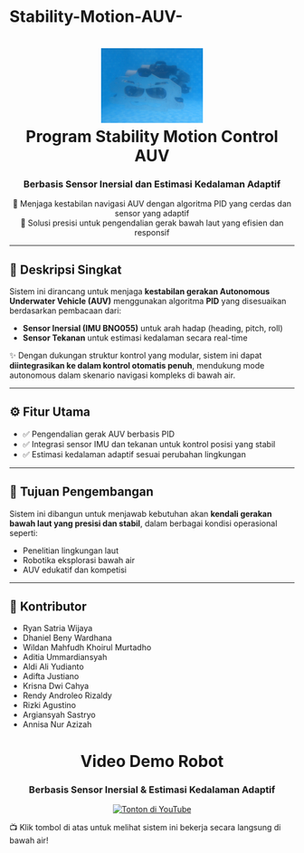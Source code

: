 # Stability-Motion-AUV-
<h1 align="center">
  <img src="assets/AUV.png" width="180"/>
  <br>
  Program Stability Motion Control AUV
</h1>

<h3 align="center">Berbasis Sensor Inersial dan Estimasi Kedalaman Adaptif</h3>

<p align="center">
  🚀 Menjaga kestabilan navigasi AUV dengan algoritma PID yang cerdas dan sensor yang adaptif<br>
  🤖 Solusi presisi untuk pengendalian gerak bawah laut yang efisien dan responsif
</p>

---

## 🧠 Deskripsi Singkat

Sistem ini dirancang untuk menjaga **kestabilan gerakan Autonomous Underwater Vehicle (AUV)** menggunakan algoritma **PID** yang disesuaikan berdasarkan pembacaan dari:

- **Sensor Inersial (IMU BNO055)** untuk arah hadap (heading, pitch, roll)
- **Sensor Tekanan** untuk estimasi kedalaman secara real-time

✨ Dengan dukungan struktur kontrol yang modular, sistem ini dapat **diintegrasikan ke dalam kontrol otomatis penuh**, mendukung mode autonomous dalam skenario navigasi kompleks di bawah air.

---

## ⚙️ Fitur Utama

- ✅ Pengendalian gerak AUV berbasis PID 
- ✅ Integrasi sensor IMU dan tekanan untuk kontrol posisi yang stabil
- ✅ Estimasi kedalaman adaptif sesuai perubahan lingkungan

---
## 🎯 Tujuan Pengembangan

Sistem ini dibangun untuk menjawab kebutuhan akan **kendali gerakan bawah laut yang presisi dan stabil**, dalam berbagai kondisi operasional seperti:

- Penelitian lingkungan laut
- Robotika eksplorasi bawah air
- AUV edukatif dan kompetisi

---

## 🤝 Kontributor

- Ryan Satria Wijaya
- Dhaniel Beny Wardhana
- Wildan Mahfudh Khoirul Murtadho
- Aditia Ummardiansyah
- Aldi Ali Yudianto
- Adifta Justiano
- Krisna Dwi Cahya
- Rendy Androleo Rizaldy
- Rizki Agustino
- Argiansyah Sastryo
- Annisa Nur Azizah

<h1 align="center">Video Demo Robot</h1>
<h3 align="center">Berbasis Sensor Inersial & Estimasi Kedalaman Adaptif</h3>

<p align="center">
  <a href="https://www.youtube.com/watch?v=YOUR_VIDEO_ID" target="_blank">
    <img src="https://img.shields.io/badge/Tonton_Demo-YouTube-red?style=for-the-badge&logo=youtube" alt="Tonton di YouTube"/>
  </a>
</p>

📺 Klik tombol di atas untuk melihat sistem ini bekerja secara langsung di bawah air!

